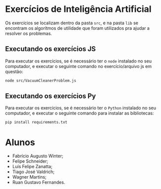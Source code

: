 # Exercícios de Inteligência Artificial

Os exercícios se localizam dentro da pasta `src`, e na pasta `lib` se encontram os algorítmos de utilidade que foram utilizados pra ajudar a resolver os problemas.

## Executando os exercícios JS

Para executar os exercícios, se é necessário ter o `node` instalado no seu computador, e executar o seguinte comando no exercício/arquivo js em questão:

```bash
node src/VacuumCleanerProblem.js
```

## Executando os exercícios Py

Para executar os exercícios, se é necessário ter o `Python` instalado no seu computador, e executar o seguinte comando para instalar as bibliotecas:

```bash
pip install requirements.txt
```

# Alunos

- Fabrício Augusto Winter;
- Felipe Schneider;
- Luís Felipe Zanatta;
- Tiago José Valdrich;
- Wagner Martins;
- Ruan Gustavo Fernandes.
